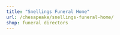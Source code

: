 ```yaml
---
title: "Snellings Funeral Home"
url: /chesapeake/snellings-funeral-home/
shop: funeral directors
---
```

